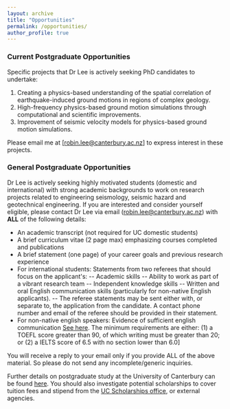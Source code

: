 ```yaml
---
layout: archive
title: "Opportunities"
permalink: /opportunities/
author_profile: true
---
```


### Current Postgraduate Opportunities

Specific projects that Dr Lee is actively seeking PhD candidates to undertake:

1. Creating a physics-based understanding of the spatial correlation of earthquake-induced ground motions in regions of complex geology.
2. High-frequency physics-based ground motion simulations through computational and scientific improvements.
3. Improvement of seismic velocity models for physics-based ground motion simulations.

Please email me at [[robin.lee@canterbury.ac.nz]](robin.lee@canterbury.ac.nz) to express interest in these projects.

### General Postgraduate Opportunities

Dr Lee is actively seeking highly motivated students (domestic and international) with strong academic backgrounds to work on research projects related to engineering seismology, seismic hazard and geotechnical engineering. If you are interested and consider yourself eligible, please contact Dr Lee via email (robin.lee@canterbury.ac.nz) with **ALL** of the following details:
- An academic transcript (not required for UC domestic students)
- A brief curriculum vitae (2 page max) emphasizing courses completed and publications
- A brief statement (one page) of your career goals and previous research experience
- For international students: Statements from two referees that should focus on the applicant's:
-- Academic skills
-- Ability to work as part of a vibrant research team
-- Independent knowledge skills
-- Written and oral English communication skills (particularly for non-native English applicants).
-- The referee statements may be sent either with, or separate to, the application from the candidate. A contact phone number and email of the referee should be provided in their statement.
- For non-native english speakers: Evidence of sufficient english communication [See here](https://www.canterbury.ac.nz/enrol/international/english/).  The minimum requirements are either: (1) a TOEFL score greater than 90, of which writing must be greater than 20; or (2) a IELTS score of 6.5 with no section lower than 6.0]

You will receive a reply to your email only if you provide ALL of the above material. So please do not send any incomplete/generic inquiries.

Further details on postgraduate study at the University of Canterbury can be found [here](https://www.canterbury.ac.nz/postgraduate/). You should also investigate potential scholarships to cover tuition fees and stipend from the [UC Scholarships office](https://www.canterbury.ac.nz/get-started/scholarships/), or external agencies.

